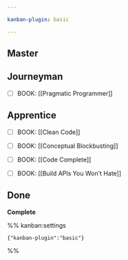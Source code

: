 ```yaml
---

kanban-plugin: basic

---
```


## Master



## Journeyman

- [ ] BOOK: [[Pragmatic Programmer]]


## Apprentice

- [ ] BOOK: [[Clean Code]]
- [ ] BOOK: [[Conceptual Blockbusting]]
- [ ] BOOK: [[Code Complete]]
- [ ] BOOK: [[Build APIs You Won't Hate]]


## Done

**Complete**




%% kanban:settings
```
{"kanban-plugin":"basic"}
```
%%
